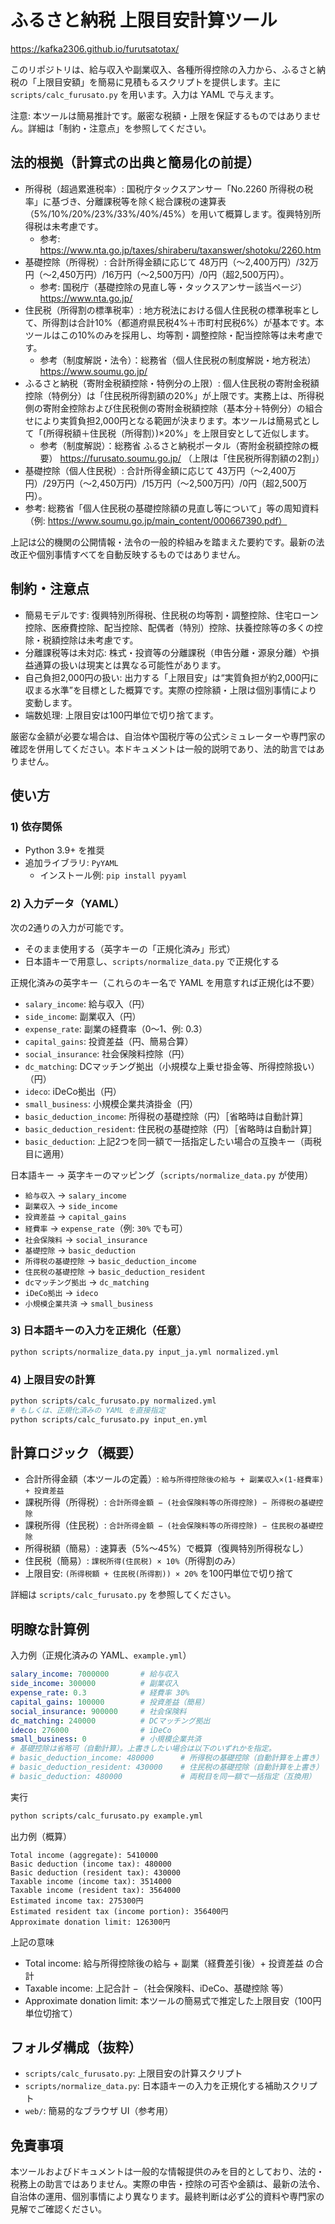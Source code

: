 # ふるさと納税 上限目安計算ツール

https://kafka2306.github.io/furutsatotax/

このリポジトリは、給与収入や副業収入、各種所得控除の入力から、ふるさと納税の「上限目安額」を簡易に見積もるスクリプトを提供します。主に `scripts/calc_furusato.py` を用います。入力は YAML で与えます。

注意: 本ツールは簡易推計です。厳密な税額・上限を保証するものではありません。詳細は「制約・注意点」を参照してください。

## 法的根拠（計算式の出典と簡易化の前提）
- 所得税（超過累進税率）: 国税庁タックスアンサー「No.2260 所得税の税率」に基づき、分離課税等を除く総合課税の速算表（5%/10%/20%/23%/33%/40%/45%）を用いて概算します。復興特別所得税は未考慮です。
  - 参考: https://www.nta.go.jp/taxes/shiraberu/taxanswer/shotoku/2260.htm
- 基礎控除（所得税）: 合計所得金額に応じて 48万円（〜2,400万円）/32万円（〜2,450万円）/16万円（〜2,500万円）/0円（超2,500万円）。
  - 参考: 国税庁（基礎控除の見直し等・タックスアンサー該当ページ） https://www.nta.go.jp/
- 住民税（所得割の標準税率）: 地方税法における個人住民税の標準税率として、所得割は合計10%（都道府県民税4%＋市町村民税6%）が基本です。本ツールはこの10%のみを採用し、均等割・調整控除・配当控除等は未考慮です。
  - 参考（制度解説・法令）：総務省（個人住民税の制度解説・地方税法） https://www.soumu.go.jp/
- ふるさと納税（寄附金税額控除・特例分の上限）: 個人住民税の寄附金税額控除（特例分）は「住民税所得割額の20%」が上限です。実務上は、所得税側の寄附金控除および住民税側の寄附金税額控除（基本分＋特例分）の組合せにより実質負担2,000円となる範囲が決まります。本ツールは簡易式として「(所得税額＋住民税（所得割）)×20%」を上限目安として近似します。
  - 参考（制度解説）：総務省 ふるさと納税ポータル（寄附金税額控除の概要） https://furusato.soumu.go.jp/ （上限は「住民税所得割額の2割」）
 - 基礎控除（個人住民税）: 合計所得金額に応じて 43万円（〜2,400万円）/29万円（〜2,450万円）/15万円（〜2,500万円）/0円（超2,500万円）。
  - 参考: 総務省「個人住民税の基礎控除額の見直し等について」等の周知資料（例: https://www.soumu.go.jp/main_content/000667390.pdf）

上記は公的機関の公開情報・法令の一般的枠組みを踏まえた要約です。最新の法改正や個別事情すべてを自動反映するものではありません。

## 制約・注意点
- 簡易モデルです: 復興特別所得税、住民税の均等割・調整控除、住宅ローン控除、医療費控除、配当控除、配偶者（特別）控除、扶養控除等の多くの控除・税額控除は未考慮です。
- 分離課税等は未対応: 株式・投資等の分離課税（申告分離・源泉分離）や損益通算の扱いは現実とは異なる可能性があります。
- 自己負担2,000円の扱い: 出力する「上限目安」は“実質負担が約2,000円に収まる水準”を目標とした概算です。実際の控除額・上限は個別事情により変動します。
- 端数処理: 上限目安は100円単位で切り捨てます。

厳密な金額が必要な場合は、自治体や国税庁等の公式シミュレーターや専門家の確認を併用してください。本ドキュメントは一般的説明であり、法的助言ではありません。

## 使い方

### 1) 依存関係
- Python 3.9+ を推奨
- 追加ライブラリ: `PyYAML`
  - インストール例: `pip install pyyaml`

### 2) 入力データ（YAML）
次の2通りの入力が可能です。
- そのまま使用する（英字キーの「正規化済み」形式）
- 日本語キーで用意し、`scripts/normalize_data.py` で正規化する

正規化済みの英字キー（これらのキー名で YAML を用意すれば正規化は不要）
- `salary_income`: 給与収入（円）
- `side_income`: 副業収入（円）
- `expense_rate`: 副業の経費率（0〜1、例: 0.3）
- `capital_gains`: 投資差益（円、簡易合算）
- `social_insurance`: 社会保険料控除（円）
- `dc_matching`: DCマッチング拠出（小規模な上乗せ掛金等、所得控除扱い）（円）
- `ideco`: iDeCo拠出（円）
- `small_business`: 小規模企業共済掛金（円）
- `basic_deduction_income`: 所得税の基礎控除（円）［省略時は自動計算］
- `basic_deduction_resident`: 住民税の基礎控除（円）［省略時は自動計算］
- `basic_deduction`: 上記2つを同一額で一括指定したい場合の互換キー（両税目に適用）

日本語キー → 英字キーのマッピング（`scripts/normalize_data.py` が使用）
- `給与収入` → `salary_income`
- `副業収入` → `side_income`
- `投資差益` → `capital_gains`
- `経費率` → `expense_rate`（例: `30%` でも可）
- `社会保険料` → `social_insurance`
- `基礎控除` → `basic_deduction`
- `所得税の基礎控除` → `basic_deduction_income`
- `住民税の基礎控除` → `basic_deduction_resident`
- `dcマッチング拠出` → `dc_matching`
- `iDeCo拠出` → `ideco`
- `小規模企業共済` → `small_business`

### 3) 日本語キーの入力を正規化（任意）
```bash
python scripts/normalize_data.py input_ja.yml normalized.yml
```

### 4) 上限目安の計算
```bash
python scripts/calc_furusato.py normalized.yml
# もしくは、正規化済みの YAML を直接指定
python scripts/calc_furusato.py input_en.yml
```

## 計算ロジック（概要）
- 合計所得金額（本ツールの定義）: `給与所得控除後の給与 + 副業収入×(1-経費率) + 投資差益`
- 課税所得（所得税）: `合計所得金額 − (社会保険料等の所得控除) − 所得税の基礎控除`
- 課税所得（住民税）: `合計所得金額 − (社会保険料等の所得控除) − 住民税の基礎控除`
- 所得税額（簡易）: 速算表（5%〜45%）で概算（復興特別所得税なし）
- 住民税（簡易）: `課税所得(住民税) × 10%`（所得割のみ）
- 上限目安: `(所得税額 + 住民税(所得割)) × 20%` を100円単位で切り捨て

詳細は `scripts/calc_furusato.py` を参照してください。

## 明瞭な計算例

入力例（正規化済みの YAML、`example.yml`）
```yaml
salary_income: 7000000       # 給与収入
side_income: 300000          # 副業収入
expense_rate: 0.3            # 経費率 30%
capital_gains: 100000        # 投資差益（簡易）
social_insurance: 900000     # 社会保険料
dc_matching: 240000          # DCマッチング拠出
ideco: 276000                # iDeCo
small_business: 0            # 小規模企業共済
# 基礎控除は省略可（自動計算）。上書きしたい場合は以下のいずれかを指定。
# basic_deduction_income: 480000      # 所得税の基礎控除（自動計算を上書き）
# basic_deduction_resident: 430000    # 住民税の基礎控除（自動計算を上書き）
# basic_deduction: 480000             # 両税目を同一額で一括指定（互換用）
```

実行
```bash
python scripts/calc_furusato.py example.yml
```

出力例（概算）
```text
Total income (aggregate): 5410000
Basic deduction (income tax): 480000
Basic deduction (resident tax): 430000
Taxable income (income tax): 3514000
Taxable income (resident tax): 3564000
Estimated income tax: 275300円
Estimated resident tax (income portion): 356400円
Approximate donation limit: 126300円
```

上記の意味
- Total income: 給与所得控除後の給与 + 副業（経費差引後）+ 投資差益 の合計
- Taxable income: 上記合計 −（社会保険料、iDeCo、基礎控除 等）
- Approximate donation limit: 本ツールの簡易式で推定した上限目安（100円単位切捨て）

## フォルダ構成（抜粋）
- `scripts/calc_furusato.py`: 上限目安の計算スクリプト
- `scripts/normalize_data.py`: 日本語キーの入力を正規化する補助スクリプト
- `web/`: 簡易的なブラウザ UI（参考用）

## 免責事項
本ツールおよびドキュメントは一般的な情報提供のみを目的としており、法的・税務上の助言ではありません。実際の申告・控除の可否や金額は、最新の法令、自治体の運用、個別事情により異なります。最終判断は必ず公的資料や専門家の見解でご確認ください。

